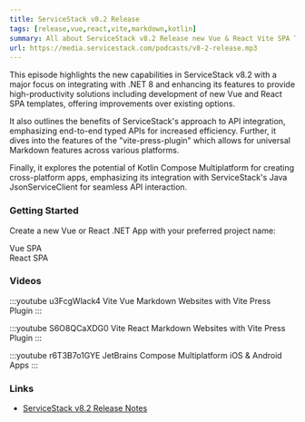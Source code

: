```yaml
---
title: ServiceStack v8.2 Release
tags: [release,vue,react,vite,markdown,kotlin]
summary: All about ServiceStack v8.2 Release new Vue & React Vite SPA Tailwind Markdown powered Templates, integrated Identity Auth, new Kotlin Compose Multiplatform template and new Vite Press Plugin  
url: https://media.servicestack.com/podcasts/v8-2-release.mp3
---
```


This episode highlights the new capabilities in ServiceStack v8.2 with a major focus on integrating 
with .NET 8 and enhancing its features to provide high-productivity solutions including development 
of new Vue and React SPA templates, offering improvements over existing options. 

It also outlines the benefits of ServiceStack's approach to API integration, emphasizing end-to-end 
typed APIs for increased efficiency. Further, it dives into the features of the 
"vite-press-plugin" which allows for universal Markdown features across various platforms. 

Finally, it explores the potential of Kotlin Compose Multiplatform for creating cross-platform apps, 
emphasizing its integration with ServiceStack's Java JsonServiceClient for seamless API interaction.

### Getting Started

Create a new Vue or React .NET App with your preferred project name:

<project-creator v-slot="x">
    <project-template :name="x.text" repo="NetCoreTemplates/vue-spa" :tags="['vite','auth']">
        <div class="mb-3 text-xl font-medium text-gray-700 dark:text-gray-200">Vue SPA</div>
        <template #icon>
            <img class='w-12 h-12' src="/img/svgs/vue.svg">
        </template>
    </project-template>
    <project-template :name="x.text" repo="NetCoreTemplates/react-spa" :tags="['vite','auth']">
        <div class="mb-3 text-xl font-medium text-gray-700 dark:text-gray-200">React SPA</div>
        <template #icon>
            <img class='w-12 h-12' src="/img/svgs/react.svg">
        </template>
    </project-template>
</project-creator>

### Videos

:::youtube u3FcgWlack4
Vite Vue Markdown Websites with Vite Press Plugin
:::

:::youtube S6O8QCaXDG0
Vite React Markdown Websites with Vite Press Plugin
:::

:::youtube r6T3B7o1GYE
JetBrains Compose Multiplatform iOS & Android Apps
:::

### Links

- [ServiceStack v8.2 Release Notes](https://docs.servicestack.net/releases/v8_02)